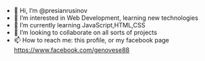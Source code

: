 - 👋 Hi, I’m @presianrusinov
- 👀 I’m interested in Web Development, learning new technologies
- 🌱 I’m currently learning JavaScript,HTML,CSS
- 💞️ I’m looking to collaborate on all sorts of projects
- 📫 How to reach me: this profile, or my facebook page https://www.facebook.com/genovese88

<!---
presianrusinov/presianrusinov is a ✨ special ✨ repository because its `README.md` (this file) appears on your GitHub profile.
You can click the Preview link to take a look at your changes.
--->
